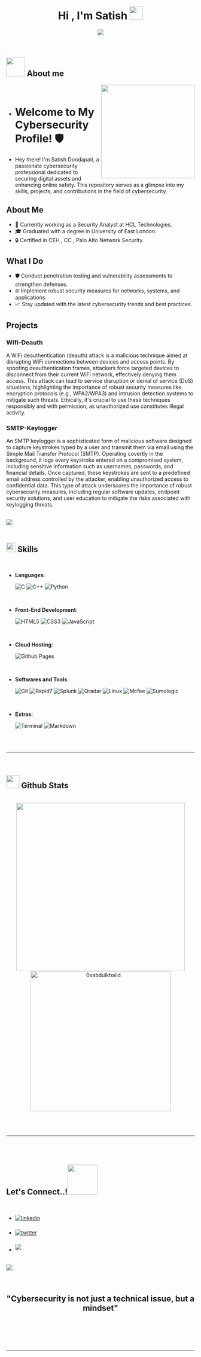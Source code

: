 
<h1 align="center"><b>Hi , I'm Satish </b><img src="https://media.giphy.com/media/hvRJCLFzcasrR4ia7z/giphy.gif" width="35"></h1>
<!--  -->
<p align="center">
  <a href="https://github.com/DenverCoder1/readme-typing-svg"><img src="https://readme-typing-svg.herokuapp.com?font=Time+New+Roman&color=cyan&size=25&center=true&vCenter=true&width=600&height=100&lines=Cyber+Security+&hearts;++; InfoSec Researcher 🔍 ;Application Security ,;Cloud security architecture ,; Threat+Hunter ,;Active+Learner/Researcher,;Love+to+learn+new+stuffs..<3"></a>
</p>


<br>



	
## <picture><img src = "https://github.com/Dondapatisatish/profile/blob/main/about_me.gif" width = 50px></picture> **About me**

<picture> <img align="right" src="https://github.com/Dondapatisatish/profile/blob/main/programming.svg" width = 250px></picture>

<br>

- # Welcome to My Cybersecurity Profile! 🛡️
- Hey there! I'm Satish Dondapati, a passionate cybersecurity professional dedicated to securing digital assets and enhancing online safety. This repository serves as a glimpse into my skills, projects, and contributions in the field of cybersecurity.
## About Me
- 💼 Currently working as a Security Analyst at HCL Technologies.
- 🎓 Graduated with a degree in University of East London.
- 🔒 Certified in CEH , CC , Palo Alto Network Security.
## What I Do

- 🛡️ Conduct penetration testing and vulnerability assessments to strengthen defenses.
- 🌐 Implement robust security measures for networks, systems, and applications.
- 📈 Stay updated with the latest cybersecurity trends and best practices.
## Projects

### Wifi-Deauth

A WiFi deauthentication (deauth) attack is a malicious technique aimed at disrupting WiFi connections between devices and access points. By spoofing deauthentication frames, attackers force targeted devices to disconnect from their current WiFi network, effectively denying them access. This attack can lead to service disruption or denial of service (DoS) situations, highlighting the importance of robust security measures like encryption protocols (e.g., WPA2/WPA3) and intrusion detection systems to mitigate such threats. Ethically, it's crucial to use these techniques responsibly and with permission, as unauthorized use constitutes illegal activity.

### SMTP-Keylogger 

An SMTP keylogger is a sophisticated form of malicious software designed to capture keystrokes typed by a user and transmit them via email using the Simple Mail Transfer Protocol (SMTP). Operating covertly in the background, it logs every keystroke entered on a compromised system, including sensitive information such as usernames, passwords, and financial details. Once captured, these keystrokes are sent to a predefined email address controlled by the attacker, enabling unauthorized access to confidential data. This type of attack underscores the importance of robust cybersecurity measures, including regular software updates, endpoint security solutions, and user education to mitigate the risks associated with keylogging threats.
<br><br>

<img src="https://user-images.githubusercontent.com/73097560/115834477-dbab4500-a447-11eb-908a-139a6edaec5c.gif"><br><br>

## <img src="https://media2.giphy.com/media/QssGEmpkyEOhBCb7e1/giphy.gif?cid=ecf05e47a0n3gi1bfqntqmob8g9aid1oyj2wr3ds3mg700bl&rid=giphy.gif" width ="25"><b> Skills</b>
<br>

<p align="center">

- **Languages**:
    
    ![C](https://img.shields.io/badge/C%20-%232370ED.svg?style=for-the-badge&logo=c&logoColor=white)
    ![C++](https://img.shields.io/badge/C++%20-%2300599C.svg?style=for-the-badge&logo=c%2B%2B&logoColor=white)
    ![Python](https://img.shields.io/badge/Python%20-%2314354C.svg?style=for-the-badge&logo=python&logoColor=white)

<br>   
    
- **Front-End Development**:

   ![HTML5](https://img.shields.io/badge/HTML5%20-%23E34F26.svg?style=for-the-badge&logo=html5&logoColor=white)
   ![CSS3](https://img.shields.io/badge/CSS%20-%231572B6.svg?style=for-the-badge&logo=css3&logoColor=white)
   ![JavaScript](https://img.shields.io/badge/JavaScript%20-%23F7DF1E.svg?style=for-the-badge&logo=javascript&logoColor=black)

<br>

- **Cloud Hosting**:

    ![Github Pages](https://img.shields.io/badge/GitHub%20Pages-%23327FC7.svg?style=for-the-badge&logo=github&logoColor=white)
    
<br>

- **Softwares and Tools**:

    ![Git](https://img.shields.io/badge/git-%23F05033.svg?style=for-the-badge&logo=git&logoColor=white)
    ![Rapid7](https://img.shields.io/badge/Rapid7-%23121011.svg?style=for-the-badge&logo=Rapid7&logoColor=white)
    ![Splunk](https://img.shields.io/badge/splunk-%234285F4.svg?style=for-the-badge&logo=Splunk&logoColor=white)
    ![Qradar](https://img.shields.io/badge/IBM%20Qradar-0078d7.svg?style=for-the-badge&logo=QRadar&logoColor=white)
    ![Linux](https://img.shields.io/badge/Linux-FCC624?style=for-the-badge&logo=linux&logoColor=black) 
	![Mcfee](https://img.shields.io/badge/Mcfee-FCC624?style=for-the-badge&logo=macfee&logoColor=black) 
	![Sumologic](https://img.shields.io/badge/Sumologic-%23121011.svg?style=for-the-badge&logo=Sumologic&logoColor=white)
    
<br>

- **Extras**:

    ![Terminal](https://img.shields.io/badge/Terminal-%23054020?style=for-the-badge&logo=gnu-bash&logoColor=white)
    ![Markdown](https://img.shields.io/badge/markdown-%23000000.svg?style=for-the-badge&logo=markdown&logoColor=white)   


</p>

<br>
<br>

-----

<br>


## <img src="https://media.giphy.com/media/iY8CRBdQXODJSCERIr/giphy.gif" width="35"><b> Github Stats </b>
<br>

<div align="center">

<a href="https://github.com/0xabdulkhalid/">
  <img src="https://github-readme-stats.vercel.app/api?username=Dondapatisatish&include_all_commits=true&count_private=true&show_icons=true&line_height=20&title_color=7A7ADB&icon_color=2234AE&text_color=D3D3D3&bg_color=0,000000,130F40" width="450"/>
  <img src="https://github-readme-stats.vercel.app/api?username=Dondapatisatish&show_icons=true&locale=en&layout=compact&line_height=20&title_color=7A7ADB&icon_color=2234AE&text_color=D3D3D3&bg_color=0,000000,130F40" width="375"  alt="0xabdulkhalid"/>

</a>
</div>

<br>
<br>
<br>

-----

<br>
<br>

## <b> Let's Connect..!</b><img src="https://github.com/Dondapatisatish/profile/blob/main/handshake.gif" width ="80">
<br>
<div align='left'>

<ul>

<li>
<a href="https://www.linkedin.com/in/satish-dondapati/" target="_blank">
<img src="https://img.shields.io/badge/linkedin:  satish_dondapati-%2300acee.svg?color=405DE6&style=for-the-badge&logo=linkedin&logoColor=white" alt=linkedin style="margin-bottom: 5px;"/>
</a>
</li>

<br>

<li>
<a href="https://twitter.com/" target="_blank">
<img src="https://img.shields.io/badge/twitter:  satish_dondapati-%2300acee.svg?color=1DA1F2&style=for-the-badge&logo=twitter&logoColor=white" alt=twitter style="margin-bottom: 5px;"/>
</a>
</li>

<br>

<li>
<a href="mailto:dondapatisatish1508@gmail.com" target="_blank">
<img src="https://img.shields.io/badge/gmail:  satish_dondapati-%23EA4335.svg?style=for-the-badge&logo=gmail&logoColor=white" t=mail style="margin-bottom: 5px;" />
</a>
</li>
	
</ul>
</div>

<br>
<img src="https://user-images.githubusercontent.com/73097560/115834477-dbab4500-a447-11eb-908a-139a6edaec5c.gif">
<br>
<br>
<br>

<div align='center'>

## <b>"Cybersecurity is not just a technical issue, but a mindset"</b>

</div>
<br>
<br>
<br>
<br>

---

<br>
